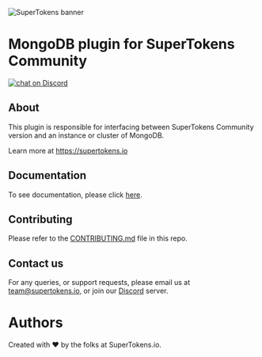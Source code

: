 ![SuperTokens banner](https://raw.githubusercontent.com/supertokens/supertokens-logo/master/images/Artboard%20%E2%80%93%2027%402x.png)

# MongoDB plugin for SuperTokens Community

<a href="https://supertokens.io/discord">
<img src="https://img.shields.io/discord/603466164219281420.svg?logo=discord"
    alt="chat on Discord"></a>

## About

This plugin is responsible for interfacing between SuperTokens Community version and an instance or cluster of MongoDB.

Learn more at https://supertokens.io

## Documentation

To see documentation, please click [here](https://supertokens.io/docs/community/tech-stack).

## Contributing

Please refer to
the [CONTRIBUTING.md](https://github.com/supertokens/supertokens-mongodb-plugin/blob/master/CONTRIBUTING.md) file in
this repo.

## Contact us

For any queries, or support requests, please email us at team@supertokens.io, or join
our [Discord](supertokens.io/discord) server.

# Authors

Created with :heart: by the folks at SuperTokens.io.

